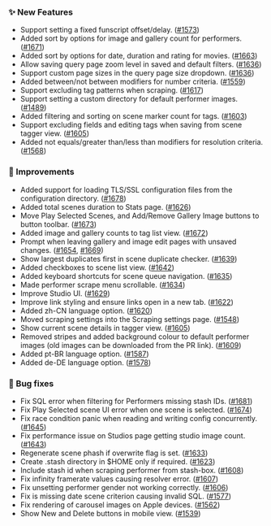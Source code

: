 ### ✨ New Features

- Support setting a fixed funscript offset/delay. ([#1573](https://github.com/stashapp/stash/pull/1573))
- Added sort by options for image and gallery count for performers. ([#1671](https://github.com/stashapp/stash/pull/1671))
- Added sort by options for date, duration and rating for movies. ([#1663](https://github.com/stashapp/stash/pull/1663))
- Allow saving query page zoom level in saved and default filters. ([#1636](https://github.com/stashapp/stash/pull/1636))
- Support custom page sizes in the query page size dropdown. ([#1636](https://github.com/stashapp/stash/pull/1636))
- Added between/not between modifiers for number criteria. ([#1559](https://github.com/stashapp/stash/pull/1559))
- Support excluding tag patterns when scraping. ([#1617](https://github.com/stashapp/stash/pull/1617))
- Support setting a custom directory for default performer images. ([#1489](https://github.com/stashapp/stash/pull/1489))
- Added filtering and sorting on scene marker count for tags. ([#1603](https://github.com/stashapp/stash/pull/1603))
- Support excluding fields and editing tags when saving from scene tagger view. ([#1605](https://github.com/stashapp/stash/pull/1605))
- Added not equals/greater than/less than modifiers for resolution criteria. ([#1568](https://github.com/stashapp/stash/pull/1568))

### 🎨 Improvements

- Added support for loading TLS/SSL configuration files from the configuration directory. ([#1678](https://github.com/stashapp/stash/pull/1678))
- Added total scenes duration to Stats page. ([#1626](https://github.com/stashapp/stash/pull/1626))
- Move Play Selected Scenes, and Add/Remove Gallery Image buttons to button toolbar. ([#1673](https://github.com/stashapp/stash/pull/1673))
- Added image and gallery counts to tag list view. ([#1672](https://github.com/stashapp/stash/pull/1672))
- Prompt when leaving gallery and image edit pages with unsaved changes. ([#1654](https://github.com/stashapp/stash/pull/1654), [#1669](https://github.com/stashapp/stash/pull/1669))
- Show largest duplicates first in scene duplicate checker. ([#1639](https://github.com/stashapp/stash/pull/1639))
- Added checkboxes to scene list view. ([#1642](https://github.com/stashapp/stash/pull/1642))
- Added keyboard shortcuts for scene queue navigation. ([#1635](https://github.com/stashapp/stash/pull/1635))
- Made performer scrape menu scrollable. ([#1634](https://github.com/stashapp/stash/pull/1634))
- Improve Studio UI. ([#1629](https://github.com/stashapp/stash/pull/1629))
- Improve link styling and ensure links open in a new tab. ([#1622](https://github.com/stashapp/stash/pull/1622))
- Added zh-CN language option. ([#1620](https://github.com/stashapp/stash/pull/1620))
- Moved scraping settings into the Scraping settings page. ([#1548](https://github.com/stashapp/stash/pull/1548))
- Show current scene details in tagger view. ([#1605](https://github.com/stashapp/stash/pull/1605))
- Removed stripes and added background colour to default performer images (old images can be downloaded from the PR link). ([#1609](https://github.com/stashapp/stash/pull/1609))
- Added pt-BR language option. ([#1587](https://github.com/stashapp/stash/pull/1587))
- Added de-DE language option. ([#1578](https://github.com/stashapp/stash/pull/1578))

### 🐛 Bug fixes

- Fix SQL error when filtering for Performers missing stash IDs. ([#1681](https://github.com/stashapp/stash/pull/1681))
- Fix Play Selected scene UI error when one scene is selected. ([#1674](https://github.com/stashapp/stash/pull/1674))
- Fix race condition panic when reading and writing config concurrently. ([#1645](https://github.com/stashapp/stash/issues/1343))
- Fix performance issue on Studios page getting studio image count. ([#1643](https://github.com/stashapp/stash/pull/1643))
- Regenerate scene phash if overwrite flag is set. ([#1633](https://github.com/stashapp/stash/pull/1633))
- Create .stash directory in $HOME only if required. ([#1623](https://github.com/stashapp/stash/pull/1623))
- Include stash id when scraping performer from stash-box. ([#1608](https://github.com/stashapp/stash/pull/1608))
- Fix infinity framerate values causing resolver error. ([#1607](https://github.com/stashapp/stash/pull/1607))
- Fix unsetting performer gender not working correctly. ([#1606](https://github.com/stashapp/stash/pull/1606))
- Fix is missing date scene criterion causing invalid SQL. ([#1577](https://github.com/stashapp/stash/pull/1577))
- Fix rendering of carousel images on Apple devices. ([#1562](https://github.com/stashapp/stash/pull/1562))
- Show New and Delete buttons in mobile view. ([#1539](https://github.com/stashapp/stash/pull/1539))
